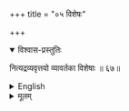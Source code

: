 +++
title = "०५ विशेषः"

+++

<details open><summary>विश्वास-प्रस्तुतिः</summary>

नित्यद्रव्यवृत्तयो व्यावर्तका विशेषाः ॥ ६७॥
</details>

<details><summary>English</summary>

Differences residing in eternal substances are excluders of each from absolute identity with the others.
</details>

<details><summary>मूलम्</summary>

नित्यद्रव्यवृत्तयो व्यावर्तका विशेषाः ॥ ६७॥
</details>
